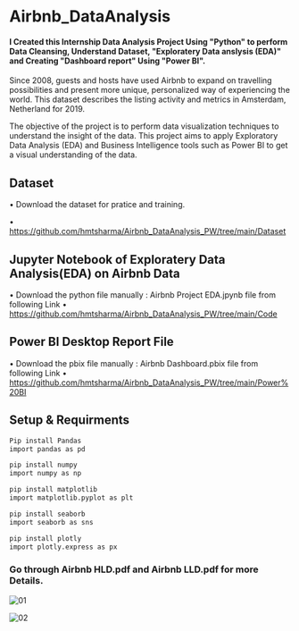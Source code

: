 # Airbnb_DataAnalysis
#### I Created this Internship Data Analysis Project Using "Python" to perform Data Cleansing, Understand Dataset, "Exploratery Data anslysis (EDA)" and Creating "Dashboard report" Using "Power BI".

Since 2008, guests and hosts have used Airbnb to expand on travelling possibilities and present more unique, personalized way of experiencing the world. This dataset describes the listing activity and metrics in Amsterdam, Netherland for 2019.

The objective of the project is to perform data visualization techniques to understand the insight of the data. This project aims to apply Exploratory Data Analysis (EDA) and Business Intelligence tools such as Power BI to get a visual understanding of the data.

## Dataset
• Download the dataset for pratice and training.

• https://github.com/hmtsharma/Airbnb_DataAnalysis_PW/tree/main/Dataset

## Jupyter Notebook of Exploratery Data Analysis(EDA) on Airbnb Data
• Download the python file manually : Airbnb Project EDA.jpynb file from following Link
• https://github.com/hmtsharma/Airbnb_DataAnalysis_PW/tree/main/Code
## Power BI Desktop Report File
• Download the pbix file manually : Airbnb Dashboard.pbix file from following Link
• https://github.com/hmtsharma/Airbnb_DataAnalysis_PW/tree/main/Power%20BI
## Setup & Requirments
```bash
Pip install Pandas
import pandas as pd 
```
```bash
pip install numpy
import numpy as np
```
```bash
pip install matplotlib
import matplotlib.pyplot as plt
```
```bash
pip install seaborb
import seaborb as sns
```
```bash
pip install plotly
import plotly.express as px
```
### Go through Airbnb HLD.pdf and Airbnb LLD.pdf for more Details.

![01](https://github.com/hmtsharma/Airbnb_DataAnalysis_PW/assets/86962269/5637c6c1-4698-4880-acb9-0f2b48357ef2)

![02](https://github.com/hmtsharma/Airbnb_DataAnalysis_PW/assets/86962269/3c5e763a-9384-4bc2-8295-b568b6c57186)


